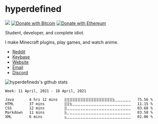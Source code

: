 # hyperdefined
![](https://komarev.com/ghpvc/?username=hyperdefined&color=blue) [![Donate with Bitcoin](https://en.cryptobadges.io/badge/micro/1F29aNKQzci3ga5LDcHHawYzFPXvELTFoL)](https://en.cryptobadges.io/donate/1F29aNKQzci3ga5LDcHHawYzFPXvELTFoL) [![Donate with Ethereum](https://en.cryptobadges.io/badge/micro/0x0f58B66993a315dbCc102b4276298B5Ff8895F41)](https://en.cryptobadges.io/donate/0x0f58B66993a315dbCc102b4276298B5Ff8895F41)

Student, developer, and complete idiot.

I make Minecraft plugins, play games, and watch anime.

* [Reddit](https://www.reddit.com/user/hyperdefined)
* [Keybase](https://keybase.io/deactivated)
* [Website](https://hyper.lol)
* [Email](mailto:contact@hyper.lol)
* [Discord](https://discord.bio/p/hyperdefined)

![hyperdefineds's github stats](https://github-readme-stats.vercel.app/api?username=hyperdefined&count_private=true&show_icons=true&theme=tokyonight&disable_animations=true&include_all_commits=true)

<!--START_SECTION:waka-->
```text
Week: 11 April, 2021 - 18 April, 2021

Java       4 hrs 12 mins   ⣿⣿⣿⣿⣿⣿⣿⣿⣿⣿⣿⣿⣿⣿⣿⣿⣿⣿⣷⣀⣀⣀⣀⣀⣀   75.56 % 
HTML       37 mins         ⣿⣿⣷⣀⣀⣀⣀⣀⣀⣀⣀⣀⣀⣀⣀⣀⣀⣀⣀⣀⣀⣀⣀⣀⣀   11.15 % 
CSS        12 mins         ⣿⣀⣀⣀⣀⣀⣀⣀⣀⣀⣀⣀⣀⣀⣀⣀⣀⣀⣀⣀⣀⣀⣀⣀⣀   03.68 % 
Markdown   11 mins         ⣷⣀⣀⣀⣀⣀⣀⣀⣀⣀⣀⣀⣀⣀⣀⣀⣀⣀⣀⣀⣀⣀⣀⣀⣀   03.50 % 
XML        6 mins          ⣦⣀⣀⣀⣀⣀⣀⣀⣀⣀⣀⣀⣀⣀⣀⣀⣀⣀⣀⣀⣀⣀⣀⣀⣀   02.06 % 
```
<!--END_SECTION:waka-->
